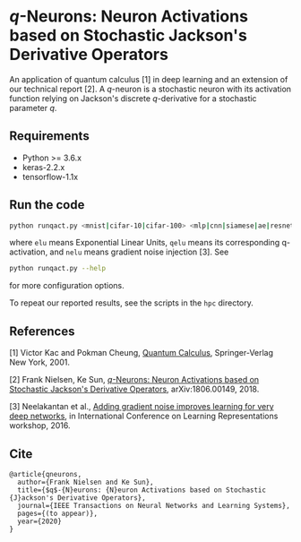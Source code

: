 # $q$-Neurons: Neuron Activations based on Stochastic Jackson's Derivative Operators

An application of quantum calculus [1] in deep learning and an extension of our technical report [2]. A $q$-neuron is a stochastic neuron with its activation function relying on Jackson's discrete $q$-derivative for a stochastic parameter $q$.

## Requirements

- Python >= 3.6.x
- keras-2.2.x
- tensorflow-1.1x

## Run the code

```bash
python runqact.py <mnist|cifar-10|cifar-100> <mlp|cnn|siamese|ae|resnet> <elu|qelu|nelu>
```
where ```elu``` means Exponential Linear Units, ```qelu``` means its corresponding q-activation, and ```nelu``` means gradient noise injection [3]. See
```bash
python runqact.py --help
```
for more configuration options.

To repeat our reported results, see the scripts in the ```hpc``` directory.

## References

[1] Victor Kac and Pokman Cheung, [Quantum Calculus](https://www.springer.com/gp/book/9780387953410), Springer-Verlag New York, 2001.

[2] Frank Nielsen, Ke Sun, [$q$-Neurons: Neuron Activations based on Stochastic Jackson's Derivative Operators](https://arxiv.org/abs/1806.00149), arXiv:1806.00149, 2018.

[3] Neelakantan et al., [Adding gradient noise improves learning for very deep networks](https://arxiv.org/abs/1511.06807), in International Conference on Learning Representations workshop, 2016.

## Cite

```
@article{qneurons,
  author={Frank Nielsen and Ke Sun},
  title={$q$-{N}eurons: {N}euron Activations based on Stochastic {J}ackson's Derivative Operators},
  journal={IEEE Transactions on Neural Networks and Learning Systems},
  pages={(to appear)},
  year={2020}
}
```
